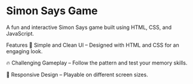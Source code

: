  # Simon Says Game 
A fun and interactive Simon Says game built using HTML, CSS, and JavaScript.

Features
🎨 Simple and Clean UI – Designed with HTML and CSS for an engaging look.

🔥 Challenging Gameplay – Follow the pattern and test your memory skills.

📱 Responsive Design – Playable on different screen sizes.